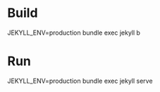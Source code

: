 # Build
JEKYLL_ENV=production bundle exec jekyll b

# Run
JEKYLL_ENV=production bundle exec jekyll serve
